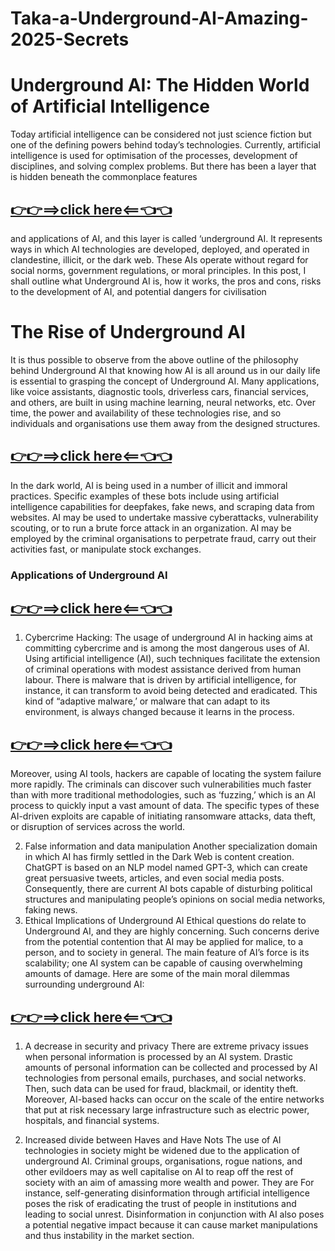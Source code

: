 # Taka-a-Underground-AI-Amazing-2025-Secrets
# Underground AI: The Hidden World of Artificial Intelligence
Today artificial intelligence can be considered not just science fiction but one of the defining powers behind today’s technologies. Currently, artificial intelligence is used for optimisation of the processes, development of disciplines, and solving complex problems. But there has been a layer that is hidden beneath the commonplace features

## **[👉👉==>click here<==👈👈](https://tcrmart.com/taka-aunderground-aiamazing-2025/)**
and applications of AI, and this layer is called ‘underground AI. It represents ways in which AI technologies are developed, deployed, and operated in clandestine, illicit, or the dark web. These AIs operate without regard for social norms, government regulations, or moral principles. In this post, I shall outline what Underground AI is, how it works, the pros and cons, risks to the development of AI, and potential dangers for civilisation
# The Rise of Underground AI
It is thus possible to observe from the above outline of the philosophy behind Underground AI that knowing how AI is all around us in our daily life is essential to grasping the concept of Underground AI. Many applications, like voice assistants, diagnostic tools, driverless cars, financial services, and others, are built in using machine learning, neural networks, etc. Over time, the power and availability of these technologies rise, and so individuals and organisations use them away from the designed structures.

## **[👉👉==>click here<==👈👈](https://tcrmart.com/taka-aunderground-aiamazing-2025/)**

In the dark world, AI is being used in a number of illicit and immoral practices. Specific examples of these bots include using artificial intelligence capabilities for deepfakes, fake news, and scraping data from websites. AI may be used to undertake massive cyberattacks, vulnerability scouting, or to run a brute force attack in an organization. AI may be employed by the criminal organisations to perpetrate fraud, carry out their activities fast, or manipulate stock exchanges.
### Applications of Underground AI

## **[👉👉==>click here<==👈👈](https://tcrmart.com/taka-aunderground-aiamazing-2025/)**

1. Cybercrime Hacking: The usage of underground AI in hacking aims at committing cybercrime and is among the most dangerous uses of AI. Using artificial intelligence (AI), such techniques facilitate the extension of criminal operations with modest assistance derived from human labour. There is malware that is driven by artificial intelligence, for instance, it can transform to avoid being detected and eradicated. This kind of “adaptive malware,’ or malware that can adapt to its environment, is always changed because it learns in the process.

## **[👉👉==>click here<==👈👈](https://tcrmart.com/taka-aunderground-aiamazing-2025/)**

Moreover, using AI tools, hackers are capable of locating the system failure more rapidly. The criminals can discover such vulnerabilities much faster than with more traditional methodologies, such as ‘fuzzing,’ which is an AI process to quickly input a vast amount of data. The specific types of these AI-driven exploits are capable of initiating ransomware attacks, data theft, or disruption of services across the world.


2. False information and data manipulation Another specialization domain in which AI has firmly settled in the Dark Web is content creation.  ChatGPT is based on an NLP model named GPT-3, which can create great persuasive tweets, articles, and even social media posts. Consequently, there are current AI bots capable of disturbing political structures and manipulating people’s opinions on social media networks, faking news.
3. Ethical Implications of Underground AI
Ethical questions do relate to Underground AI, and they are highly concerning. Such concerns derive from the potential contention that AI may be applied for malice, to a person, and to society in general. The main feature of AI’s force is its scalability; one AI system can be capable of causing overwhelming amounts of damage. Here are some of the main moral dilemmas surrounding underground AI:

## **[👉👉==>click here<==👈👈](https://tcrmart.com/taka-aunderground-aiamazing-2025/)**

1. A decrease in security and privacy There are extreme privacy issues when personal information is processed by an AI system. Drastic amounts of personal information can be collected and processed by AI technologies from personal emails, purchases, and social networks. Then, such data can be used for fraud, blackmail, or identity theft. Moreover, AI-based hacks can occur on the scale of the entire networks that put at risk necessary large infrastructure such as electric power, hospitals, and financial systems.


2. Increased divide between Haves and Have Nots The use of AI technologies in society might be widened due to the application of underground AI. Criminal groups, organisations, rogue nations, and other evildoers may as well capitalise on AI to reap off the rest of society with an aim of amassing more wealth and power. They are For instance, self-generating disinformation through artificial intelligence poses the risk of eradicating the trust of people in institutions and leading to social unrest. Disinformation in conjunction with AI also poses a potential negative impact because it can cause market manipulations and thus instability in the market section.
